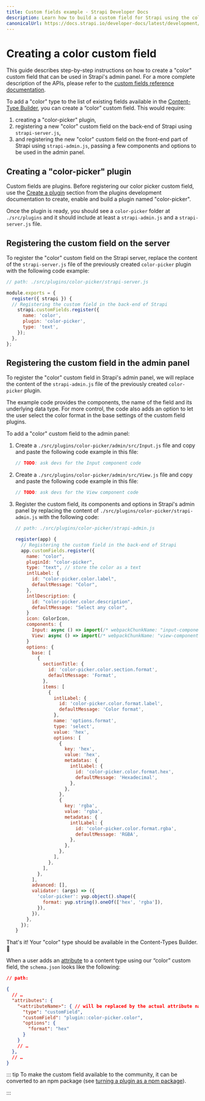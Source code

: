 ```yaml
---
title: Custom fields example - Strapi Developer Docs
description: Learn how to build a custom field for Strapi using the color picker example
canonicalUrl: https://docs.strapi.io/developer-docs/latest/development/custom-fields.html
---
```


<!-- TODO: find a better title, and make it consistent with TOC entry -->
# Creating a color custom field

This guide describes step-by-step instructions on how to create a "color" custom field that can be used in Strapi's admin panel. For a more complete description of the APIs, please refer to the [custom fields reference documentation](/developer-docs/latest/development/custom-fields/reference.md).

To add a "color" type to the list of existing fields available in the [Content-Type Builder](/user-docs/latest/content-types-builder/configuring-fields-content-type.md#configuring-fields-for-content-types), you can create a “color” custom field. This would require:

1. creating a "color-picker" plugin,
2. registering a new "color" custom field on the back-end of Strapi using `strapi-server.js`,
3. and registering the new "color" custom field on the front-end part of Strapi using `strapi-admin.js`, passing a few components and options to be used in the admin panel.

<!-- TODO: add sub-sections? -->

## Creating a "color-picker" plugin

Custom fields are plugins. Before registering our color picker custom field, use the [Create a plugin](/developer-docs/latest/development/plugins-development.md#create-a-plugin) section from the plugins development documentation to create, enable and build a plugin named "color-picker".

Once the plugin is ready, you should see a `color-picker` folder at `./src/plugins` and it should include at least a `strapi-admin.js` and a `strapi-server.js` file.

## Registering the custom field on the server

To register the "color" custom field on the Strapi server, replace the content of the `strapi-server.js` file of the previously created `color-picker` plugin with the following code example:

```js
// path: ./src/plugins/color-picker/strapi-server.js

module.exports = {
  register({ strapi }) {
  // Registering the custom field in the back-end of Strapi
    strapi.customFields.register({
      name: 'color',
      plugin: 'color-picker',
      type: 'text',
    });
  },
};
```

## Registering the custom field in the admin panel

To register the "color" custom field in Strapi's admin panel, we will replace the content of the `strapi-admin.js` file of the previously created `color-picker` plugin.

The example code provides the components, the name of the field and its underlying data type. For more control, the code also adds an option to let the user select the color format in the base settings of the custom field plugins.

To add a "color" custom field to the admin panel:

1. Create a `./src/plugins/color-picker/admin/src/Input.js` file and copy and paste the following code example in this file:

    ```jsx
    // TODO: ask devs for the Input component code
    ```

2. Create a `./src/plugins/color-picker/admin/src/View.js` file and copy and paste the following code example in this file:

    ```jsx
    // TODO: ask devs for the View component code
    ```

3. Register the custom field, its components and options in Strapi's admin panel by replacing the content of `./src/plugins/color-picker/strapi-admin.js` with the following code:

    ```jsx
    // path: ./src/plugins/color-picker/strapi-admin.js

    register(app) {
      // Registering the custom field in the back-end of Strapi
      app.customFields.register({
        name: "color",
        pluginId: "color-picker",
        type: "text", // store the color as a text 
        intlLabel: {
          id: "color-picker.color.label",
          defaultMessage: "Color",
        },
        intlDescription: {
          id: "color-picker.color.description",
          defaultMessage: "Select any color",
        } 
        icon: ColorIcon,
        components: {
          Input: async () => import(/* webpackChunkName: "input-component" */ "./Input"),
          View: async () => import(/* webpackChunkName: "view-component" */ "./View"),
        } 
        options: {
          base: [
            {
              sectionTitle: {
                id: 'color-picker.color.section.format',
                defaultMessage: 'Format',
              },
              items: [
                {
                  intlLabel: {
                    id: 'color-picker.color.format.label',
                    defaultMessage: 'Color format',
                  },
                  name: 'options.format',
                  type: 'select',
                  value: 'hex',
                  options: [
                    {
                      key: 'hex',
                      value: 'hex',
                      metadatas: {
                        intlLabel: {
                          id: 'color-picker.color.format.hex',
                          defaultMessage: 'Hexadecimal',
                        },
                      },
                    },
                    {
                      key: 'rgba',
                      value: 'rgba',
                      metadatas: {
                        intlLabel: {
                          id: 'color-picker.color.format.rgba',
                          defaultMessage: 'RGBA',
                        },
                      },
                    },
                  ],
                },
              ],
            },
          ],
          advanced: [],
          validator: (args) => ({
            'color-picker': yup.object().shape({
              format: yup.string().oneOf(['hex', 'rgba']),
            }),
          }),
        },
      });
    }
    ```

That's it! Your "color" type should be available in the Content-Types Builder. 🥳 

When a user adds an [attribute](/developer-docs/latest/development/backend-customization/models.md#model-attributes) to a content type using our “color” custom field, the `schema.json` looks like the following:

<!-- TODO: add the proper path to this example -->
```json
// path:  

{
  // …
  "attributes": {
    "<attributeName>": { // will be replaced by the actual attribute name
      "type": "customField",
      "customField": "plugin::color-picker.color",
      "options": {
        "format": "hex"
      }
    }
    // …
  },
  // …
}
```

::: tip
To make the custom field available to the community, it can be converted to an npm package (see [turning a plugin as a npm package](/developer-docs/latest/development/plugins-development.md#converting-a-plugin-to-a-npm-package)).
<!-- TODO: add this # to the plugins development instructions -->
:::
